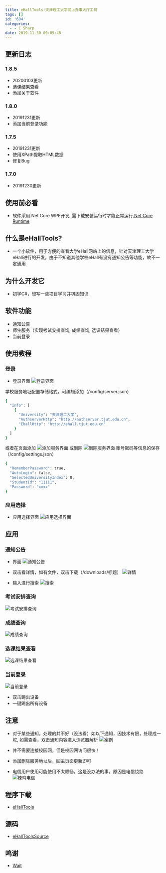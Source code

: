 ```yaml
---
title: eHallTools-天津理工大学网上办事大厅工具
tags: []
id: '694'
categories:
  - - C Sharp
date: 2019-11-30 00:05:48
---
```


## 更新日志

### 1.8.5

*   20200103更新
*   选课结果查看
*   添加关于软件

### 1.8.0

*   20191231更新
*   添加当前登录功能

### 1.7.5

*   20191231更新
*   使用XPath提取HTML数据
*   修复Bug

### 1.7.0

*   20191230更新

## 使用前必看

*   软件采用.Net Core WPF开发, 需下载安装运行时才能正常运行[.Net Core Runtime](https://dotnet.microsoft.com/download)

## 什么是eHallTools?

*   一个小软件，用于方便的查看大学eHall网站上的信息，针对天津理工大学eHall进行的开发，由于不知道其他学校eHall有没有通知公告等功能，故不一定通用

## 为什么开发它

*   初学C#，想写一些项目学习并巩固知识

## 软件功能

*   通知公告
*   师生服务（实现考试安排查询, 成绩查询, 选课结果查看）
*   当前登录

## 使用教程

### 登录

*   登录界面 ![登录界面](https://wordpress-1253676827.file.myqcloud.com/wp-content/uploads/2019/11/QQ截图20191129224021.png)

学校服务地址配置存储格式，可编辑添加（/config/server.json）

```sh
{
  "Info": [
    {
      "University": "天津理工大学",
      "AuthserverHttp": "http://authserver.tjut.edu.cn",
      "EhallHttp": "http://ehall.tjut.edu.cn"
    }
  ]
}
```

或者在页面添加 ![添加服务界面](https://wordpress-1253676827.file.myqcloud.com/wp-content/uploads/2019/11/QQ截图20191129225250.png) 或删除 ![删除服务界面](https://wordpress-1253676827.file.myqcloud.com/wp-content/uploads/2019/11/QQ截图20191129230058.png) 账号密码等信息的保存（/config/settings.json）

```sh
{
  "RememberPassword": true,
  "AutoLogin": false,
  "SelectedUniversityIndex": 0,
  "StudentId": "11111",
  "Password": "xxxx"
}
```

### 应用选择

*   应用选择界面 ![应用选择界面](https://wordpress-1253676827.file.myqcloud.com/wp-content/uploads/2019/11/QQ截图20191129230229.png)

## 应用

### 通知公告

*   界面 ![通知公告](https://wordpress-1253676827.file.myqcloud.com/wp-content/uploads/2019/12/QQ截图20191230130925.png)
    
*   双击看详情，如有文件，双击下载（/downloads/标题） ![详情](https://wordpress-1253676827.file.myqcloud.com/wp-content/uploads/2019/12/QQ截图20191230130835.png)
    
*   输入进行搜索 ![搜索](https://wordpress-1253676827.file.myqcloud.com/wp-content/uploads/2019/12/QQ截图20191230130802.png)
    

### 考试安排查询

![考试安排查询](https://wordpress-1253676827.file.myqcloud.com/wp-content/uploads/2019/12/QQ截图20191230130655.png)

### 成绩查询

![成绩查询](https://wordpress-1253676827.file.myqcloud.com/wp-content/uploads/2019/12/QQ截图20191230130715.png)

### 选课结果查看

![选课结果查看](https://wordpress-1253676827.file.myqcloud.com/wp-content/uploads/2019/11/QQ截图20200103211502.png)

### 当前登录

![当前登录](https://wordpress-1253676827.file.myqcloud.com/wp-content/uploads/2019/12/QQ截图20191231223602.png)

*   双击踢出设备
*   一键踢出所有设备

## 注意

*   对于某些通知，处理的并不好（没法看）如以下通知，因技术有限，处理成一坨, 如需查看，双击通知内容进入浏览器解析 ![案例](https://wordpress-1253676827.file.myqcloud.com/wp-content/uploads/2019/11/QQ截图20191129231746.png)
    
*   并不需要连接校园网，但是校园网访问很快！
    
*   添加删除服务地址后，回主页面更新即可
    
*   电信用户使用可能使用不太顺畅，这是没办法的事，原因是电信绕路 ![辣鸡电信](https://wordpress-1253676827.file.myqcloud.com/wp-content/uploads/2019/12/QQ截图20191230131933.png)
    

## 程序下载

*   [eHallTools](https://github.com/Spxg/eHallTools/releases/download/v1.8.5/eHallTools.zip)

## 源码

*   [eHallToolsSource](https://github.com/Spxg/eHallTools)

## 鸣谢

*   [Wait](https://github.com/itswait)
